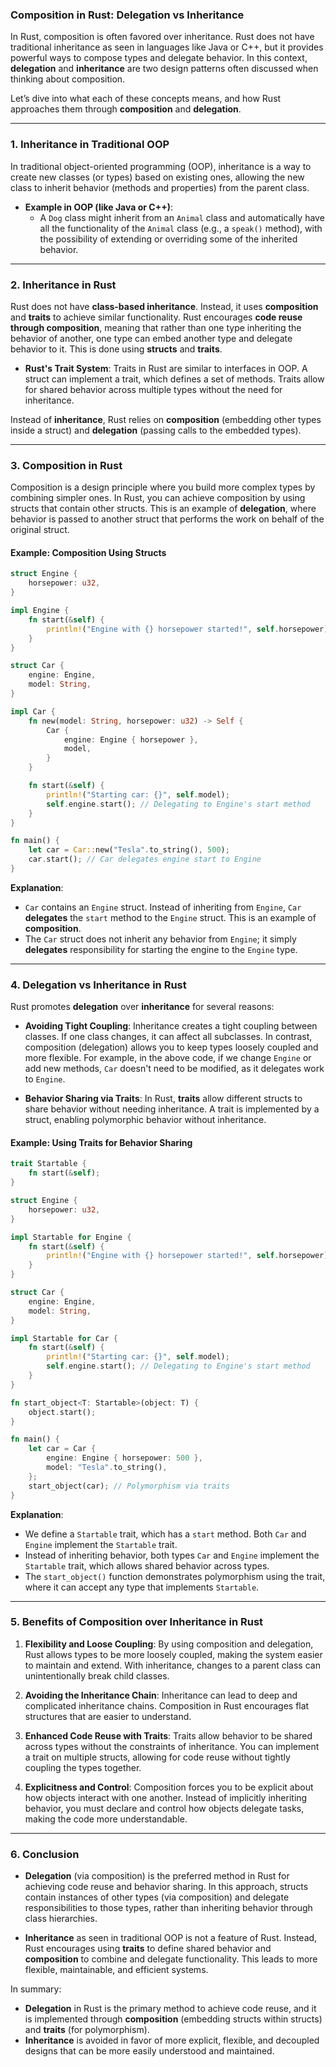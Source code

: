 ### **Composition in Rust: Delegation vs Inheritance**

In Rust, composition is often favored over inheritance. Rust does not have traditional inheritance as seen in languages like Java or C++, but it provides powerful ways to compose types and delegate behavior. In this context, **delegation** and **inheritance** are two design patterns often discussed when thinking about composition.

Let’s dive into what each of these concepts means, and how Rust approaches them through **composition** and **delegation**.

---

### **1. Inheritance in Traditional OOP**

In traditional object-oriented programming (OOP), inheritance is a way to create new classes (or types) based on existing ones, allowing the new class to inherit behavior (methods and properties) from the parent class.

- **Example in OOP (like Java or C++)**:
    - A `Dog` class might inherit from an `Animal` class and automatically have all the functionality of the `Animal` class (e.g., a `speak()` method), with the possibility of extending or overriding some of the inherited behavior.

---

### **2. Inheritance in Rust**

Rust does not have **class-based inheritance**. Instead, it uses **composition** and **traits** to achieve similar functionality. Rust encourages **code reuse through composition**, meaning that rather than one type inheriting the behavior of another, one type can embed another type and delegate behavior to it. This is done using **structs** and **traits**.

- **Rust's Trait System**: Traits in Rust are similar to interfaces in OOP. A struct can implement a trait, which defines a set of methods. Traits allow for shared behavior across multiple types without the need for inheritance.

Instead of **inheritance**, Rust relies on **composition** (embedding other types inside a struct) and **delegation** (passing calls to the embedded types). 

---

### **3. Composition in Rust**

Composition is a design principle where you build more complex types by combining simpler ones. In Rust, you can achieve composition by using structs that contain other structs. This is an example of **delegation**, where behavior is passed to another struct that performs the work on behalf of the original struct.

#### **Example: Composition Using Structs**
```rust
struct Engine {
    horsepower: u32,
}

impl Engine {
    fn start(&self) {
        println!("Engine with {} horsepower started!", self.horsepower);
    }
}

struct Car {
    engine: Engine,
    model: String,
}

impl Car {
    fn new(model: String, horsepower: u32) -> Self {
        Car {
            engine: Engine { horsepower },
            model,
        }
    }

    fn start(&self) {
        println!("Starting car: {}", self.model);
        self.engine.start(); // Delegating to Engine's start method
    }
}

fn main() {
    let car = Car::new("Tesla".to_string(), 500);
    car.start(); // Car delegates engine start to Engine
}
```

**Explanation**:
- `Car` contains an `Engine` struct. Instead of inheriting from `Engine`, `Car` **delegates** the `start` method to the `Engine` struct. This is an example of **composition**.
- The `Car` struct does not inherit any behavior from `Engine`; it simply **delegates** responsibility for starting the engine to the `Engine` type.

---

### **4. Delegation vs Inheritance in Rust**

Rust promotes **delegation** over **inheritance** for several reasons:

- **Avoiding Tight Coupling**: Inheritance creates a tight coupling between classes. If one class changes, it can affect all subclasses. In contrast, composition (delegation) allows you to keep types loosely coupled and more flexible. For example, in the above code, if we change `Engine` or add new methods, `Car` doesn't need to be modified, as it delegates work to `Engine`.
  
- **Behavior Sharing via Traits**: In Rust, **traits** allow different structs to share behavior without needing inheritance. A trait is implemented by a struct, enabling polymorphic behavior without inheritance.

#### **Example: Using Traits for Behavior Sharing**
```rust
trait Startable {
    fn start(&self);
}

struct Engine {
    horsepower: u32,
}

impl Startable for Engine {
    fn start(&self) {
        println!("Engine with {} horsepower started!", self.horsepower);
    }
}

struct Car {
    engine: Engine,
    model: String,
}

impl Startable for Car {
    fn start(&self) {
        println!("Starting car: {}", self.model);
        self.engine.start(); // Delegating to Engine's start method
    }
}

fn start_object<T: Startable>(object: T) {
    object.start();
}

fn main() {
    let car = Car {
        engine: Engine { horsepower: 500 },
        model: "Tesla".to_string(),
    };
    start_object(car); // Polymorphism via traits
}
```

**Explanation**:
- We define a `Startable` trait, which has a `start` method. Both `Car` and `Engine` implement the `Startable` trait.
- Instead of inheriting behavior, both types `Car` and `Engine` implement the `Startable` trait, which allows shared behavior across types.
- The `start_object()` function demonstrates polymorphism using the trait, where it can accept any type that implements `Startable`.

---

### **5. Benefits of Composition over Inheritance in Rust**

1. **Flexibility and Loose Coupling**: By using composition and delegation, Rust allows types to be more loosely coupled, making the system easier to maintain and extend. With inheritance, changes to a parent class can unintentionally break child classes.

2. **Avoiding the Inheritance Chain**: Inheritance can lead to deep and complicated inheritance chains. Composition in Rust encourages flat structures that are easier to understand.

3. **Enhanced Code Reuse with Traits**: Traits allow behavior to be shared across types without the constraints of inheritance. You can implement a trait on multiple structs, allowing for code reuse without tightly coupling the types together.

4. **Explicitness and Control**: Composition forces you to be explicit about how objects interact with one another. Instead of implicitly inheriting behavior, you must declare and control how objects delegate tasks, making the code more understandable.

---

### **6. Conclusion**

- **Delegation** (via composition) is the preferred method in Rust for achieving code reuse and behavior sharing. In this approach, structs contain instances of other types (via composition) and delegate responsibilities to those types, rather than inheriting behavior through class hierarchies.
  
- **Inheritance** as seen in traditional OOP is not a feature of Rust. Instead, Rust encourages using **traits** to define shared behavior and **composition** to combine and delegate functionality. This leads to more flexible, maintainable, and efficient systems.

In summary:
- **Delegation** in Rust is the primary method to achieve code reuse, and it is implemented through **composition** (embedding structs within structs) and **traits** (for polymorphism).
- **Inheritance** is avoided in favor of more explicit, flexible, and decoupled designs that can be more easily understood and maintained.
